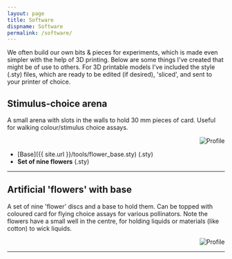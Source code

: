 ```yaml
---
layout: page
title: Software
dispname: Software
permalink: /software/
---
```

We often build our own bits & pieces for experiments, which is made even simpler with the help of 3D printing. Below are some things I've created that might be of use to others. For 3D printable models I've included the style (.sty) files, which are ready to be edited (if desired), 'sliced', and sent to your printer of choice.

## Stimulus-choice arena  

A small arena with slots in the walls to hold 30 mm pieces of card. Useful for walking colour/stimulus choice assays.

<p align="right">
<img src="{{ site.baseurl }}/tools/col_arena.png" title="Profile" class="profile">  
</p>

-  [Base]({{ site.url }}/tools/flower_base.sty) (.sty)
- **Set of nine flowers** (.sty)
---

## Artificial 'flowers' with base

A set of nine 'flower' discs and a base to hold them. Can be topped with coloured card for flying choice assays for various pollinators. Note the flowers have a small well in the centre, for holding liquids or materials (like cotton) to wick liquids. 

<p align="right">
<img src="{{ site.baseurl }}/tools/flowers.png" title="Profile" class="profile">  
</p>

---
